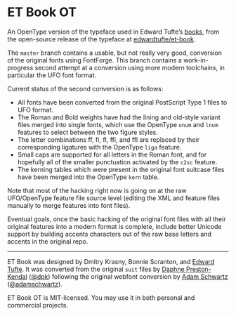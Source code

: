 # ET Book OT

An OpenType version of the typeface used in Edward Tufte’s [books][], from the open-source release of the typeface at [edwardtufte/et-book][orig].

[books]: https://www.edwardtufte.com/tufte/books_vdqi
[orig]: https://github.com/edwardtufte/et-book

The `master` branch contains a usable, but not really very good, conversion of the original fonts using FontForge. This branch contains a work-in-progress second attempt at a conversion using more modern toolchains, in particular the UFO font format.

Current status of the second conversion is as follows:

* All fonts have been converted from the original PostScript Type 1 files to UFO format.
* The Roman and Bold weights have had the lining and old-style variant files merged into single fonts, which use the OpenType `onum` and `lnum` features to select between the two figure styles.
* The letter combinations ff, fi, fl, ffi, and ffl are replaced by their corresponding ligatures with the OpenType `liga` feature.
* Small caps are supported for all letters in the Roman font, and for hopefully all of the smaller punctuation activated by the `c2sc` feature.
* The kerning tables which were present in the original font suitcase files have been merged into the OpenType `kern` table.

Note that most of the hacking right now is going on at the raw UFO/OpenType feature file source level (editing the XML and feature files manually to merge features into font files).

Eventual goals, once the basic hacking of the original font files with all their original features into a modern format is complete, include better Unicode support by building accents characters out of the raw base letters and accents in the original repo.

-------------------------------------

ET Book was designed by Dmitry Krasny, Bonnie Scranton, and [Edward Tufte][et]. It was converted from the original `suit` files by [Daphne Preston-Kendal][dpk] ([@dpk][dpkgh]) following the original webfont conversion by  [Adam Schwartz][as] ([@adamschwartz][asgh]).

[et]: https://www.edwardtufte.com/tufte/
[dpk]: http://dpk.io/
[dpkgh]: https://github.com/dpk
[as]: http://adamschwartz.co/
[asgh]: https://github.com/adamschwartz

ET Book OT is MIT-licensed. You may use it in both personal and commercial projects.
